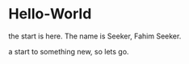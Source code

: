 # Hello-World
the start is here.
The name is Seeker, Fahim Seeker.

a start to something new, so lets go.
